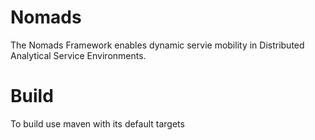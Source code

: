 Nomads
======

The Nomads Framework enables dynamic servie mobility in Distributed Analytical Service Environments.

Build
======

To build use maven with its default targets
